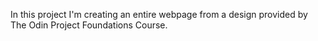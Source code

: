 In this project I'm creating an entire webpage from a design provided by The Odin Project Foundations Course.